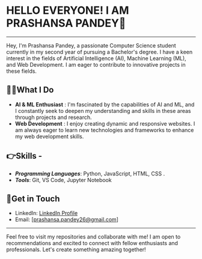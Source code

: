# **HELLO EVERYONE! I AM PRASHANSA PANDEY👋**


---

Hey, I'm Prashansa Pandey, a passionate Computer Science student currently in my second year of pursuing a Bachelor's degree. 
I have a keen interest in the fields of Artificial Intelligence (AI), Machine Learning (ML), and Web Development. 
I am eager to contribute to innovative projects in these fields.



## **👷‍♂️What I Do** 
- **AI & ML Enthusiast** :  I'm fascinated by the capabilities of AI and ML, and I constantly seek to deepen my understanding and skills in these areas through projects and research. 
- **Web Development** : I enjoy creating dynamic and responsive websites. I am always eager to learn new technologies and frameworks to enhance my web development skills.



## **👉Skills** - 
- ***Programming Languages***: Python, JavaScript, HTML, CSS .
- ***Tools***: Git, VS Code, Jupyter Notebook


## 🤝**Get in Touch** 
- LinkedIn: [LinkedIn Profile](www.linkedin.com/in/prashansa-pandey-0412352a5 ) 
- Email: [prashansa.pandey26@gmail.com]

--- 
Feel free to visit my repositories and collaborate with me! I am open to recommendations and excited to connect with fellow enthusiasts and professionals. Let's create something amazing together!


<!--
**prashansapandey2005/prashansapandey2005** is a ✨ _special_ ✨ repository because its `README.md` (this file) appears on your GitHub profile.

Here are some ideas to get you started:

- 🔭 I’m currently working on ...
- 🌱 I’m currently learning ...
- 👯 I’m looking to collaborate on ...
- 🤔 I’m looking for help with ...
- 💬 Ask me about ...
- 📫 How to reach me: ...
- 😄 Pronouns: ...
- ⚡ Fun fact: ...
-->
